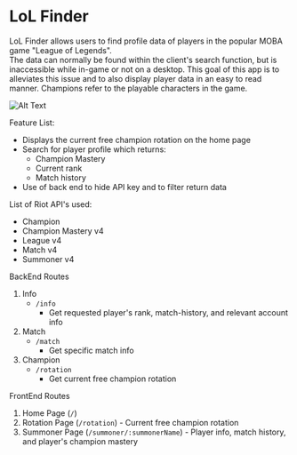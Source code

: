 # LoL Finder
LoL Finder allows users to find profile data of players in the popular MOBA game "League of Legends".  
The data can normally be found within the client's search function, but is inaccessible while in-game or not 
on a desktop.  This goal of this app is to alleviates this issue and to also display player data in an 
easy to read manner.  Champions refer to the playable characters in the game.

![Alt Text](https://lullofthesea.github.io/portfolio/images/lol-finder.gif)

Feature List:  
* Displays the current free champion rotation on the home page
* Search for player profile which returns:
  * Champion Mastery
  * Current rank
  * Match history
* Use of back end to hide API key and to filter return data

List of Riot API's used:  
* Champion
* Champion Mastery v4
* League v4
* Match v4
* Summoner v4

BackEnd Routes
1. Info
   * `/info`
     * Get requested player's rank, match-history, and relevant account info
2. Match
   * `/match`
     * Get specific match info
3. Champion
   * `/rotation`
     * Get current free champion rotation


FrontEnd Routes  
1. Home Page (`/`)
2. Rotation Page (`/rotation`) - Current free champion rotation
3. Summoner Page (`/summoner/:summonerName`) - Player info, match history, and player's champion mastery
